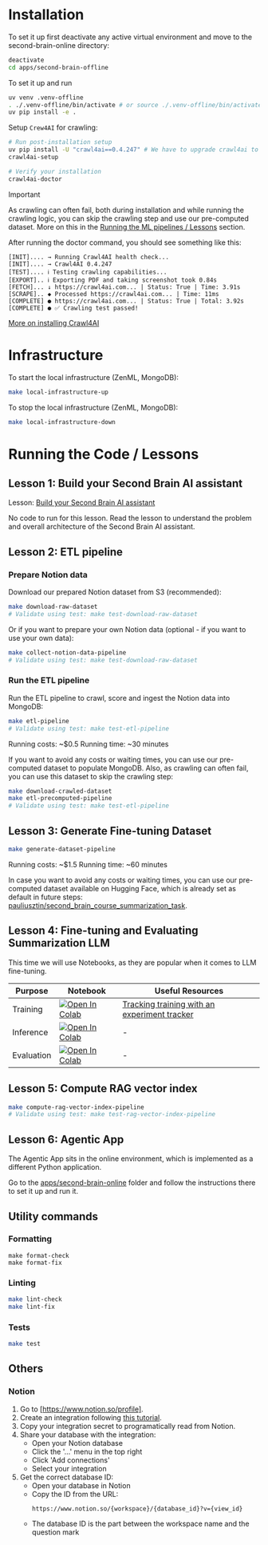 # Installation

To set it up first deactivate any active virtual environment and move to the second-brain-online directory:
```bash
deactivate
cd apps/second-brain-offline
```

To set it up and run

```bash
uv venv .venv-offline
. ./.venv-offline/bin/activate # or source ./.venv-offline/bin/activate
uv pip install -e .
```

Setup `Crew4AI` for crawling:
```bash
# Run post-installation setup
uv pip install -U "crawl4ai==0.4.247" # We have to upgrade crawl4ai to support these CLI commands (we couldn't add it to pyproject.toml due to ZenML version incompatibility with Pydantic).
crawl4ai-setup

# Verify your installation
crawl4ai-doctor
```

> [!IMPORTANT]
> As crawling can often fail, both during installation and while running the crawling logic, you can skip the crawling step and use our pre-computed dataset. More on this in the [Running the ML pipelines / Lessons](#running-the-ml-pipelines--lessons) section.

After running the doctor command, you should see something like this:
```console
[INIT].... → Running Crawl4AI health check...
[INIT].... → Crawl4AI 0.4.247
[TEST].... ℹ Testing crawling capabilities...
[EXPORT].. ℹ Exporting PDF and taking screenshot took 0.84s
[FETCH]... ↓ https://crawl4ai.com... | Status: True | Time: 3.91s
[SCRAPE].. ◆ Processed https://crawl4ai.com... | Time: 11ms
[COMPLETE] ● https://crawl4ai.com... | Status: True | Total: 3.92s
[COMPLETE] ● ✅ Crawling test passed!
```
[More on installing Crawl4AI](https://docs.crawl4ai.com/core/installation/)

# Infrastructure

To start the local infrastructure (ZenML, MongoDB):
```bash
make local-infrastructure-up
```

To stop the local infrastructure (ZenML, MongoDB):
```bash
make local-infrastructure-down
```

# Running the Code / Lessons

## Lesson 1: Build your Second Brain AI assistant

Lesson: [Build your Second Brain AI assistant]()

No code to run for this lesson. Read the lesson to understand the problem and overall architecture of the Second Brain AI assistant.

## Lesson 2: ETL pipeline

### Prepare Notion data

Download our prepared Notion dataset from S3 (recommended):
```bash
make download-raw-dataset
# Validate using test: make test-download-raw-dataset
```

Or if you want to prepare your own Notion data (optional - if you want to use your own data):
```bash
make collect-notion-data-pipeline
# Validate using test: make test-download-raw-dataset
```

### Run the ETL pipeline

Run the ETL pipeline to crawl, score and ingest the Notion data into MongoDB:
```bash
make etl-pipeline
# Validate using test: make test-etl-pipeline
```
Running costs: ~$0.5
Running time: ~30 minutes

If you want to avoid any costs or waiting times, you can use our pre-computed dataset to populate MongoDB. Also, as crawling can often fail, you can use this dataset to skip the crawling step:
```bash
make download-crawled-dataset
make etl-precomputed-pipeline
# Validate using test: make test-etl-pipeline
```

## Lesson 3: Generate Fine-tuning Dataset

```bash
make generate-dataset-pipeline
```
Running costs: ~$1.5
Running time: ~60 minutes

In case you want to avoid any costs or waiting times, you can use our pre-computed dataset available on Hugging Face, which is already set as default in future steps: [pauliusztin/second_brain_course_summarization_task](https://huggingface.co/datasets/pauliusztin/second_brain_course_summarization_task).

## Lesson 4: Fine-tuning and Evaluating Summarization LLM

This time we will use Notebooks, as they are popular when it comes to LLM fine-tuning.

| Purpose | Notebook | Useful Resources |
|---------|----------|------------------|
| Training | [![Open In Colab](https://colab.research.google.com/assets/colab-badge.svg)](https://colab.research.google.com/github/decodingml/second-brain-ai-assistant-course/blob/main/apps/second-brain-offline/src/second_brain_offline/application/models/finetuning.ipynb) | [Tracking training with an experiment tracker](https://www.comet.com/iusztinpaul/second-brain-course/09f48688b0dc42fe9a56399255acbf48?compareXAxis=step&experiment-tab=panels&showOutliers=true&smoothing=0&xAxis=step) |
| Inference | [![Open In Colab](https://colab.research.google.com/assets/colab-badge.svg)](https://colab.research.google.com/github/decodingml/second-brain-ai-assistant-course/blob/main/apps/second-brain-offline/src/second_brain_offline/application/models/inference.ipynb) | - |
| Evaluation | [![Open In Colab](https://colab.research.google.com/assets/colab-badge.svg)](https://colab.research.google.com/github/decodingml/second-brain-ai-assistant-course/blob/main/apps/second-brain-offline/src/second_brain_offline/application/models/evaluate.ipynb) | - |


## Lesson 5: Compute RAG vector index

```bash
make compute-rag-vector-index-pipeline
# Validate using test: make test-rag-vector-index-pipeline
```

## Lesson 6: Agentic App

The Agentic App sits in the online environment, which is implemented as a different Python application.

Go to the [apps/second-brain-online](../second-brain-online/) folder and follow the instructions there to set it up and run it.

## Utility commands

### Formatting

```
make format-check
make format-fix
```
### Linting

```bash
make lint-check
make lint-fix
```

### Tests

```bash
make test
```

## Others

### Notion

1. Go to [https://www.notion.so/profile].
2. Create an integration following [this tutorial](https://developers.notion.com/docs/authorization).
3. Copy your integration secret to programatically read from Notion.
4. Share your database with the integration:
   - Open your Notion database
   - Click the '...' menu in the top right
   - Click 'Add connections'
   - Select your integration
5. Get the correct database ID:
   - Open your database in Notion
   - Copy the ID from the URL: 
     ```
     https://www.notion.so/{workspace}/{database_id}?v={view_id}
     ```
   - The database ID is the part between the workspace name and the question mark
